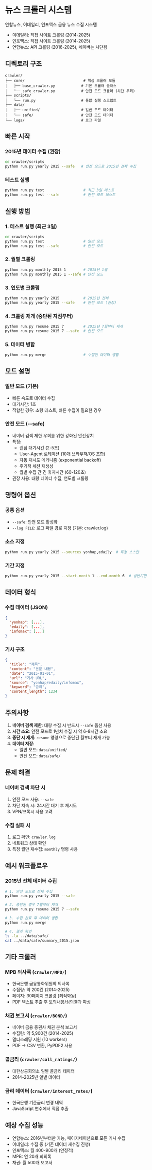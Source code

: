 # 뉴스 크롤러 시스템

연합뉴스, 이데일리, 인포맥스 금융 뉴스 수집 시스템
- 이데일리: 직접 사이트 크롤링 (2014-2025)
- 인포맥스: 직접 사이트 크롤링 (2014-2025)
- 연합뉴스: API 크롤링 (2016-2025), 네이버는 차단됨

## 디렉토리 구조

```
crawler/
├── core/                           # 핵심 크롤러 모듈
│   ├── base_crawler.py            # 기본 크롤러 클래스
│   └── safe_crawler.py            # 안전 모드 크롤러 (차단 우회)
├── scripts/                        
│   └── run.py                     # 통합 실행 스크립트
├── data/
│   ├── unified/                   # 일반 모드 데이터
│   └── safe/                      # 안전 모드 데이터
└── logs/                          # 로그 파일
```

## 빠른 시작

### 2015년 데이터 수집 (권장)
```bash
cd crawler/scripts
python run.py yearly 2015 --safe   # 안전 모드로 2015년 전체 수집
```

### 테스트 실행
```bash
python run.py test                  # 최근 3일 테스트
python run.py test --safe           # 안전 모드 테스트
```

## 실행 방법

### 1. 테스트 실행 (최근 3일)
```bash
cd crawler/scripts
python run.py test                  # 일반 모드
python run.py test --safe           # 안전 모드
```

### 2. 월별 크롤링
```bash
python run.py monthly 2015 1        # 2015년 1월
python run.py monthly 2015 1 --safe # 안전 모드
```

### 3. 연도별 크롤링
```bash
python run.py yearly 2015           # 2015년 전체
python run.py yearly 2015 --safe    # 안전 모드 (권장)
```

### 4. 크롤링 재개 (중단된 지점부터)
```bash
python run.py resume 2015 7         # 2015년 7월부터 재개
python run.py resume 2015 7 --safe  # 안전 모드
```

### 5. 데이터 병합
```bash
python run.py merge                 # 수집된 데이터 병합
```

## 모드 설명

### 일반 모드 (기본)
- 빠른 속도로 데이터 수집
- 대기시간: 1초
- 적합한 경우: 소량 테스트, 빠른 수집이 필요한 경우

### 안전 모드 (--safe)
- 네이버 검색 제한 우회를 위한 강화된 안전장치
- 특징:
  - 랜덤 대기시간 (2-5초)
  - User-Agent 로테이션 (10개 브라우저/OS 조합)
  - 자동 재시도 메커니즘 (exponential backoff)
  - 주기적 세션 재생성
  - 월별 수집 간 긴 휴지시간 (60-120초)
- 권장 사용: 대량 데이터 수집, 연도별 크롤링

## 명령어 옵션

### 공통 옵션
- `--safe`: 안전 모드 활성화
- `--log FILE`: 로그 파일 경로 지정 (기본: crawler.log)

### 소스 지정
```bash
python run.py yearly 2015 --sources yonhap,edaily  # 특정 소스만
```

### 기간 지정
```bash
python run.py yearly 2015 --start-month 1 --end-month 6  # 상반기만
```

## 데이터 형식

### 수집 데이터 (JSON)
```json
{
  "yonhap": [...],
  "edaily": [...],
  "infomax": [...]
}
```

### 기사 구조
```json
{
  "title": "제목",
  "content": "본문 내용",
  "date": "2015-01-01",
  "url": "기사 URL",
  "source": "yonhap/edaily/infomax",
  "keyword": "금리",
  "content_length": 1234
}
```

## 주의사항

1. **네이버 검색 제한**: 대량 수집 시 반드시 `--safe` 옵션 사용
2. **시간 소요**: 안전 모드로 1년치 수집 시 약 6-8시간 소요
3. **중단 시 재개**: `resume` 명령으로 중단된 월부터 재개 가능
4. **데이터 저장**: 
   - 일반 모드: `data/unified/`
   - 안전 모드: `data/safe/`

## 문제 해결

### 네이버 검색 차단 시
1. 안전 모드 사용: `--safe`
2. 차단 지속 시: 24시간 대기 후 재시도
3. VPN/프록시 사용 고려

### 수집 실패 시
1. 로그 확인: `crawler.log`
2. 네트워크 상태 확인
3. 특정 월만 재수집: `monthly` 명령 사용

## 예시 워크플로우

### 2015년 전체 데이터 수집
```bash
# 1. 안전 모드로 전체 수집
python run.py yearly 2015 --safe

# 2. 중단된 경우 7월부터 재개
python run.py resume 2015 7 --safe

# 3. 수집 완료 후 데이터 병합
python run.py merge

# 4. 결과 확인
ls -la ../data/safe/
cat ../data/safe/summary_2015.json
```

## 기타 크롤러

### MPB 의사록 (`crawler/MPB/`)
- 한국은행 금융통화위원회 의사록
- 수집량: 약 200건 (2014-2025)
- 페이지: 30페이지 크롤링 (최적화됨)
- PDF 텍스트 추출 후 토의내용/심의결과 파싱

### 채권 보고서 (`crawler/BOND/`)
- 네이버 금융 증권사 채권 분석 보고서
- 수집량: 약 5,900건 (2014-2025)
- 멀티스레딩 지원 (10 workers)
- PDF → CSV 변환, PyPDF2 사용

### 콜금리 (`crawler/call_ratings/`)
- 대한상공회의소 일별 콜금리 데이터
- 2014-2025년 일별 데이터

### 금리 데이터 (`crawler/interest_rates/`)
- 한국은행 기준금리 변경 내역
- JavaScript 변수에서 직접 추출

## 예상 수집 성능
- 연합뉴스: 2016년부터만 가능, 페이지네이션으로 모든 기사 수집
- 이데일리: 수집 중 (기존 데이터 재수집 진행)
- 인포맥스: 월 400-900개 (안정적)
- MPB: 연 20개 회의록
- 채권: 월 500개 보고서